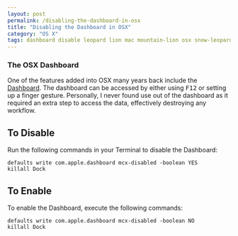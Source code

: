 ```yaml
---
layout: post
permalink: /disabling-the-dashboard-in-osx
title: "Disabling the Dashboard in OSX"
category: "OS X"
tags: dashboard disable leopard lion mac mountain-lion osx snow-leopard
---
```

### The OSX Dashboard

One of the features added into OSX many years back include the [Dashboard](http://support.apple.com/kb/ht2492). The dashboard can be accessed by either using <kbd>F12</kbd> or setting up a finger gesture. Personally, I never found use out of the dashboard as it required an extra step to access the data, effectively destroying any workflow.

## To Disable

Run the following commands in your Terminal to disable the Dashboard:

    defaults write com.apple.dashboard mcx-disabled -boolean YES
    killall Dock

## To Enable

To enable the Dashboard, execute the following commands:

    defaults write com.apple.dashboard mcx-disabled -boolean NO
    killall Dock

